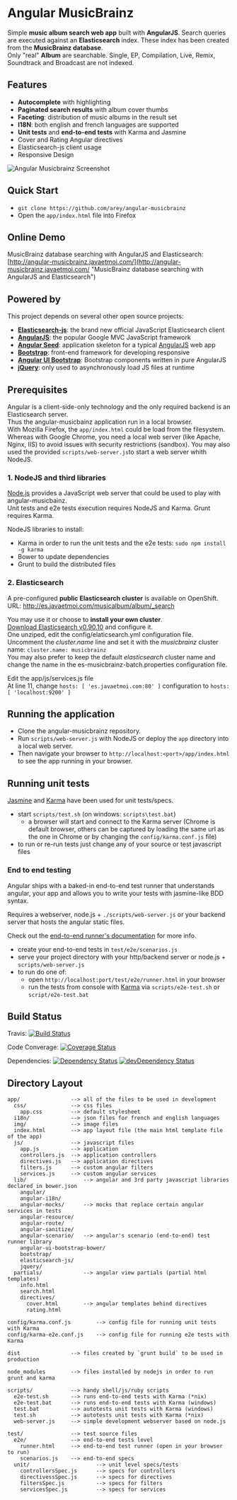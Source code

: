 # Angular MusicBrainz

Simple **music album search web app** built with **AngularJS**. Search queries are executed against an **Elasticsearch** index.
These index has been created from the **MusicBrainz database**.<br/>
Only "real" **Album** are searchable. Single, EP, Compilation, Live, Remix, Soundtrack and Broadcast are not indexed.

## Features ##

* **Autocomplete** with highlighting
* **Paginated search results** with album cover thumbs
* **Faceting**: distribution of music albums in the result set
* **I18N**: both english and french languages are supported
* **Unit tests** and **end-to-end tests** with Karma and Jasmine
* Cover and Rating Angular directives
* Elasticsearch-js client usage
* Responsive Design

![Angular Musicbrainz Screenshot](https://raw2.github.com/arey/angular-musicbrainz/master/screenshot.png "Angular Musicbrainz Screenshot")

## Quick Start ##

* `git clone https://github.com/arey/angular-musicbrainz`
* Open the `app/index.html` file into Firefox


## Online Demo

MusicBrainz database searching with AngularJS and Elasticsearch:
[http://angular-musicbrainz.javaetmoi.com/](http://angular-musicbrainz.javaetmoi.com/ "MusicBrainz database searching with AngularJS and Elasticsearch")


## Powered by ##

This project depends on several other open source projects:

* **[Elasticsearch-js](https://github.com/elasticsearch/elasticsearch-js)**: the brand new official JavaScript Elasticsearch client
* **[AngularJS](http://angularjs.org/)**: the popular Google MVC JavaScript framework
* **[Angular Seed](https://github.com/angular/angular-seed)**: application skeleton for a typical [AngularJS](http://angularjs.org/) web app
* **[Bootstrap](Bootstrap)**: front-end framework for developing responsive
* **[Angular UI Bootstrap](http://angular-ui.github.io/bootstrap/)**: Bootstrap components written in pure AngularJS
* **[jQuery](http://jquery.com/)**: only used to asynchronously load JS files at runtime

## Prerequisites ##

Angular is a client-side-only technology and the only required backend is an Elasticsearch server.<br/>
Thus the angular-musicbainz application run in a local browser.<br/>
With Mozilla Firefox, the `app/index.html` could be load from the filesystem.<br/>
Whereas with Google Chrome, you need a local web server (like Apache, Nginx, IIS) to  avoid issues with security
restrictions (sandbox). You may also used the provided `scripts/web-server.js`to start a web server whith NodeJS.

### 1. NodeJS and third libraries ###

[Node.js](http://nodejs.org/) provides a JavaScript web server that could be used to play with angular-musicbainz.<br/>
Unit tests and e2e tests execution requires NodeJS and Karma.
Grunt requires Karma.

NodeJS libraries to install:
* Karma in order to run the unit tests and the e2e tests: `sudo npm install -g karma`
* Bower to update dependencies
* Grunt to build the distributed files

### 2. Elasticsearch ###

A pre-configured **public Elasticsearch cluster** is available on OpenShift.<br/>
URL: http://es.javaetmoi.com/musicalbum/album/_search


You may use it or choose to **install your own cluster**.<br/>
[Download Elasticsearch v0.90.10](http://www.elasticsearch.org/download/) and configure it.<br/>
One unziped, edit the config/elaticsearch.yml configuration file. Uncomment the _cluster.name_ line and set it with the  _musicbrainz_ cluster name:
`cluster.name: musicbrainz`<br/>
You may also prefer to keep the default _elasticsearch_ cluster name and change the name in the es-musicbrainz-batch.properties configuration file.<br/>

Edit the app/js/services.js file<br/>
At line 11, change `hosts: [ 'es.javaetmoi.com:80' ]` configuration to `hosts: [ 'localhost:9200' ]`

## Running the application

* Clone the angular-musicbrainz repository.
* Run `scripts/web-server.js` with NodeJS or deploy the `app` directory into a local web server.
* Then navigate your browser to `http://localhost:<port>/app/index.html` to see the app running in your browser.

## Running unit tests

[Jasmine](http://pivotal.github.com/jasmine/) and
[Karma](http://karma-runner.github.io) have been used for unit tests/specs.

* start `scripts/test.sh` (on windows: `scripts\test.bat`)
  * a browser will start and connect to the Karma server (Chrome is default browser, others can be captured by loading the same url as the one in Chrome or by changing the `config/karma.conf.js` file)
* to run or re-run tests just change any of your source or test javascript files

### End to end testing

Angular ships with a baked-in end-to-end test runner that understands angular, your app and allows
you to write your tests with jasmine-like BDD syntax.

Requires a webserver, node.js + `./scripts/web-server.js` or your backend server that hosts the angular static files.

Check out the
[end-to-end runner's documentation](http://docs.angularjs.org/guide/dev_guide.e2e-testing) for more
info.

* create your end-to-end tests in `test/e2e/scenarios.js`
* serve your project directory with your http/backend server or node.js + `scripts/web-server.js`
* to run do one of:
  * open `http://localhost:port/test/e2e/runner.html` in your browser
  * run the tests from console with [Karma](http://karma-runner.github.io) via
    `scripts/e2e-test.sh` or `script/e2e-test.bat`


## Build Status ##

Travis: [![Build Status](https://travis-ci.org/arey/angular-musicbrainz.png?branch=master)](https://travis-ci.org/arey/angular-musicbrainz)

Code Converage: [![Coverage Status](https://coveralls.io/repos/arey/angular-musicbrainz/badge.png)](https://coveralls.io/r/arey/angular-musicbrainz)

Dependencies: [![Dependency Status](https://david-dm.org/arey/angular-musicbrainz/status.png?branch=master)](https://david-dm.org/arey/angular-musicbrainz#info=Dependencies)
[![devDependency Status](https://david-dm.org/arey/angular-musicbrainz/dev-status.png?branch=master)](https://david-dm.org/arey/angular-musicbrainz#info=devDependencies)

## Directory Layout

    app/                --> all of the files to be used in development
      css/              --> css files
        app.css         --> default stylesheet
      i18n/             --> json files for french and english languages
      img/              --> image files
      index.html        --> app layout file (the main html template file of the app)
      js/               --> javascript files
        app.js          --> application
        controllers.js  --> application controllers
        directives.js   --> application directives
        filters.js      --> custom angular filters
        services.js     --> custom angular services
      lib/                  --> angular and 3rd party javascript libraries declared in bower.json
        angular/
        angular-i18n/
        angular-mocks/      --> mocks that replace certain angular services in tests
        angular-resource/
        angular-route/
        angular-sanitize/
        angular-scenario/   --> angular's scenario (end-to-end) test runner library
        angular-ui-bootstrap-bower/
        bootstrap/
        elasticsearch-js/
        jquery/
      partials/             --> angular view partials (partial html templates)
        info.html
        search.html
        directives/
          cover.html        --> angular templates behind directives
          rating.html

    config/karma.conf.js        --> config file for running unit tests with Karma
    config/karma-e2e.conf.js    --> config file for running e2e tests with Karma

    dist                --> files created by `grunt build` to be used in production

    node_modules        --> files installed by nodejs in order to run grunt and karma

    scripts/            --> handy shell/js/ruby scripts
      e2e-test.sh       --> runs end-to-end tests with Karma (*nix)
      e2e-test.bat      --> runs end-to-end tests with Karma (windows)
      test.bat          --> autotests unit tests with Karma (windows)
      test.sh           --> autotests unit tests with Karma (*nix)
      web-server.js     --> simple development webserver based on node.js

    test/               --> test source files
      e2e/              --> end-to-end tests level
        runner.html     --> end-to-end test runner (open in your browser to run)
        scenarios.js    --> end-to-end specs
      unit/                     --> unit level specs/tests
        controllersSpec.js      --> specs for controllers
        directivessSpec.js      --> specs for directives
        filtersSpec.js          --> specs for filters
        servicesSpec.js         --> specs for services
